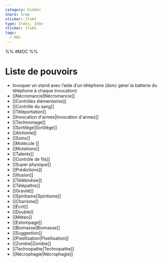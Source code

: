 ```yaml
---
category: hidden
share: true
sticker: 1fa84
type: Index, Idée
sticker: 1fa84
tags:
  - MOC
---
```



%% #MOC %%

# Liste de pouvoirs
- Invoquer un stand avec l’aide d’un téléphone (donc gérer la batterie du téléphone à chaque invocation)
- [[Nécromancie|Nécromancie]]
- [[Contrôles élémentaires]]
- [[Contrôle du sang]]
- [[Téléportation]]
- [[Invocation d'armes|Invocation d'armes]]
- [[Technomage]]
- [[Sortilège|Sortilège]]
- [[Alchimie]]
- [[Soins]]
- [[Molécule ]]
- [[Mutations]]
- [[Talents]]
- [[Contrôle de fils]]
- [[Super physique]]
- [[Prédictions]]
- [[Illusion]]
- [[Télékinésie]]
- [[Télépathie]]
- [[Gravité]]
- [[Spiritisme|Spiritisme]]
- [[Charisme]]
- [[Écrit]]
- [[Double]]
- [[Météo]]
- [[Estompage]]
- [[Biomasse|Biomasse]]
- [[Suggestion]]
- [[Pixellisation|Pixellisation]]
- [[Zombie|Zombie]]
- [[Technopathe|Technopathe]]
- [[Nécrophagie|Nécrophagie]]